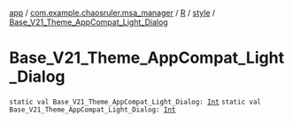[app](../../../index.md) / [com.example.chaosruler.msa_manager](../../index.md) / [R](../index.md) / [style](index.md) / [Base_V21_Theme_AppCompat_Light_Dialog](.)

# Base_V21_Theme_AppCompat_Light_Dialog

`static val Base_V21_Theme_AppCompat_Light_Dialog: `[`Int`](https://kotlinlang.org/api/latest/jvm/stdlib/kotlin/-int/index.html)
`static val Base_V21_Theme_AppCompat_Light_Dialog: `[`Int`](https://kotlinlang.org/api/latest/jvm/stdlib/kotlin/-int/index.html)
